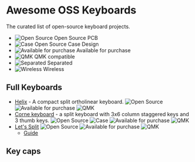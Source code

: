 # Awesome OSS Keyboards

The curated list of open-source keyboard projects.

- ![][oss] Open Source PCB
- ![][case] Open Source Case Design
- ![][shop] Available for purchase
- ![][qmk] QMK compatible
- ![][separated] Separated
- ![][wireless] Wireless

## Full Keyboards

- [Helix](https://github.com/MakotoKurauchi/helix) - A compact split ortholinear keyboard. ![][oss] ![][shop] ![][qmk]
- [Corne keyboard](https://github.com/foostan/crkbd) - a split keyboard with 3x6 column staggered keys and 3 thumb keys. ![][oss] ![][case] ![][shop] ![][qmk]
- [Let's Split](https://github.com/climbalima/let-s-Split-v2) ![][oss] ![][shop] ![][qmk]
  - [Guide](https://github.com/nicinabox/lets-split-guide#an-overly-verbose-guide-to-building-a-lets-split-keyboard)

[case]: ./docs/case.svg 'Case'
[oss]: ./docs/oss.svg 'Open Source'
[qmk]: ./docs/qmk.svg 'QMK'
[separated]: ./docs/separated.svg 'Separated'
[shop]: ./docs/shop.svg 'Available for purchase'
[wireless]: ./docs/wireless.svg 'Wireless'

## Key caps
